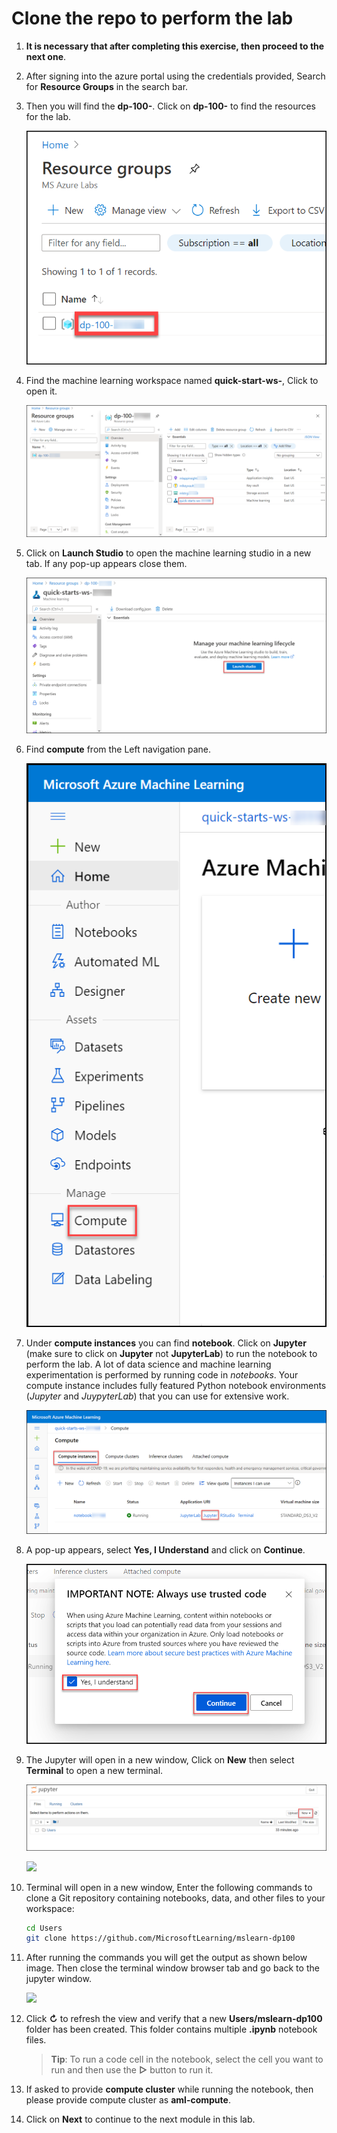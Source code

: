 

# Clone the repo to perform the lab

1. **It is necessary that after completing this exercise, then proceed to the next one**.

1. After signing into the azure portal using the credentials provided, Search for **Resource Groups** in the search bar.

1. Then you will find the **dp-100-<inject key="DeploymentID" enableCopy="false"/>**. Click on **dp-100-<inject key="DeploymentID" enableCopy="false"/>** to find the resources for the lab.

    ![](images/img1.png)

1. Find the machine learning workspace named **quick-start-ws-<inject key="DeploymentID" enableCopy="false"/>**, Click to open it.

    ![](images/img2.png)
    
1. Click on **Launch Studio** to open the machine learning studio in a new tab. If any pop-up appears close them.

    ![](images/img3.png)
    
1. Find **compute** from the Left navigation pane.

    ![](images/img4.png)
    
1. Under **compute instances** you can find **notebook<inject key="DeploymentID" enableCopy="false"/>**. Click on **Jupyter** (make sure to click on **Jupyter** not **JupyterLab**) to run the notebook to perform the lab. A lot of data science and machine learning experimentation is performed by running code in *notebooks*. Your compute instance includes fully featured Python notebook environments (*Jupyter* and *JuypyterLab*) that you can use for extensive work.

    ![](images/img5.png)
    
1. A pop-up appears, select **Yes, I Understand** and click on **Continue**.

    ![](images/img6.png)
    
1. The Jupyter will open in a new window, Click on **New** then select **Terminal** to open a new terminal.

    ![](images/img7.png)
    
    ![](images/img8.png)

1. Terminal will open in a new window, Enter the following commands to clone a Git repository containing notebooks, data, and other files to your workspace:

    ```bash
    cd Users
    git clone https://github.com/MicrosoftLearning/mslearn-dp100
    ```

1. After running the commands you will get the output as shown below image. Then close the terminal window browser tab and go back to the jupyter window.

    ![](images/img9.png)

1. Click **&#8635;** to refresh the view and verify that a new **Users/mslearn-dp100** folder has been created. This folder contains multiple **.ipynb** notebook files.

   > **Tip**: To run a code cell in the notebook, select the cell you want to run and then use the **&#9655;** button to run it.

1. If asked to provide **compute cluster** while running the notebook, then please provide compute cluster as **aml-compute**.

1. Click on **Next** to continue to the next module in this lab.
